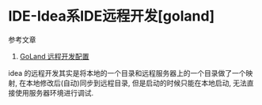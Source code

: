 # IDE-Idea系IDE远程开发[goland]

参考文章

1. [GoLand 远程开发配置](https://blog.csdn.net/k346k346/article/details/105822846)

idea 的远程开发其实是将本地的一个目录和远程服务器上的一个目录做了一个映射, 在本地修改后(自动)同步到远程目录, 但是启动的时候只能在本地启动, 无法直接使用服务器环境进行调试.
